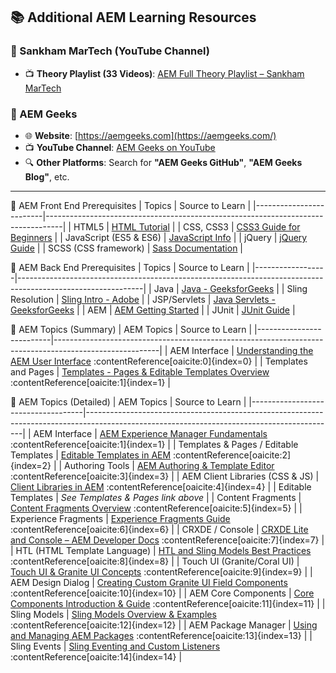 ## 📚 Additional AEM Learning Resources

### 🎥 Sankham MarTech (YouTube Channel)

-   📺 **Theory Playlist (33 Videos)**: [AEM Full Theory Playlist – Sankham MarTech](https://www.youtube.com/playlist?list=PL5l69Ui6w3V_4naQpzfOC-enLOzcxHm-H)

### 🧠 AEM Geeks

-   🌐 **Website**: [https://aemgeeks.com](https://aemgeeks.com/)
-   📺 **YouTube Channel**: [AEM Geeks on YouTube](https://www.youtube.com/@AEMGeeks)
-   🔍 **Other Platforms**: Search for **"AEM Geeks GitHub"**, **"AEM Geeks Blog"**, etc.

---

📘 AEM Front End Prerequisites
| Topics | Source to Learn |
|-------------------------|----------------------------------------------------------------------------------|
| HTML5 | [HTML Tutorial](https://www.tutorialrepublic.com/html-tutorial/) |
| CSS, CSS3 | [CSS3 Guide for Beginners](https://www.tutorialrepublic.com/css-tutorial/) |
| JavaScript (ES5 & ES6) | [JavaScript Info](https://javascript.info/) |
| jQuery | [jQuery Guide](https://www.tutorialrepublic.com/jquery-tutorial/) |
| SCSS (CSS framework) | [Sass Documentation](https://sass-lang.com/documentation/) |

📗 AEM Back End Prerequisites
| Topics | Source to Learn |
|------------------|-------------------------------------------------------------------------------------------------------------|
| Java | [Java - GeeksforGeeks](https://www.geeksforgeeks.org/java/) |
| Sling Resolution | [Sling Intro - Adobe](https://experienceleague.adobe.com/en/docs/experience-manager-cloud-service/landing/technology/introduction-sling) |
| JSP/Servlets | [Java Servlets - GeeksforGeeks](https://www.geeksforgeeks.org/introduction-java-servlets/) |
| AEM | [AEM Getting Started](https://experienceleague.adobe.com/en/docs/experience-manager-65/content/implementing/developing/introduction/getting-started) |
| JUnit | [JUnit Guide](https://junit.org/junit5/docs/current/user-guide/) |

📙 AEM Topics (Summary)
| AEM Topics | Source to Learn |
|--------------------------|--------------------------------------------------------------------------------------------------------|
| AEM Interface | [Understanding the AEM User Interface](https://experienceleague.adobe.com/en/docs/experience-manager-guides-learn/videos/getting-started/understanding-the-aem-user-interface.html) :contentReference[oaicite:0]{index=0} |
| Templates and Pages | [Templates - Pages & Editable Templates Overview](https://experienceleague.adobe.com/en/docs/experience-manager-65/content/implementing/developing/platform/templates/templates.html) :contentReference[oaicite:1]{index=1} |

📕 AEM Topics (Detailed)
| AEM Topics | Source to Learn |
|------------------------------------|--------------------------------------------------------------------------------------------------------------------------------------------|
| AEM Interface | [AEM Experience Manager Fundamentals](https://experienceleague.adobe.com/en/docs/experience-manager-65/content/implementing/developing/introduction/touch-ui-concepts.html) :contentReference[oaicite:1]{index=1} |
| Templates & Pages / Editable Templates | [Editable Templates in AEM](https://experienceleague.adobe.com/en/docs/experience-manager-65/content/implementing/developing/introduction/touch-ui-migration.html) :contentReference[oaicite:2]{index=2} |
| Authoring Tools | [AEM Authoring & Template Editor](https://experienceleague.adobe.com/en/docs/experience-manager-core-components/using/get-started/authoring.html) :contentReference[oaicite:3]{index=3} |
| AEM Client Libraries (CSS & JS) | [Client Libraries in AEM](https://experienceleague.adobe.com/en/docs/experience-manager-core-components/using/developing/guidelines.html) :contentReference[oaicite:4]{index=4} |
| Editable Templates | _See Templates & Pages link above_ |
| Content Fragments | [Content Fragments Overview](https://experienceleague.adobe.com/en/docs/experience-manager-core-components/using/introduction.html) :contentReference[oaicite:5]{index=5} |
| Experience Fragments | [Experience Fragments Guide](https://experienceleague.adobe.com/en/docs/experience-manager-core-components/using/introduction.html) :contentReference[oaicite:6]{index=6} |
| CRXDE / Console | [CRXDE Lite and Console – AEM Developer Docs](https://experienceleague.adobe.com/en/docs/experience-manager-65/content/implementing/developing/platform/sling-adapters.html) :contentReference[oaicite:7]{index=7} |
| HTL (HTML Template Language) | [HTL and Sling Models Best Practices](https://experienceleague.adobe.com/en/docs/experience-manager-65/content/implementing/developing/hooks/sling-model-parameters.html) :contentReference[oaicite:8]{index=8} |
| Touch UI (Granite/Coral UI) | [Touch UI & Granite UI Concepts](https://experienceleague.adobe.com/en/docs/experience-manager-65/content/implementing/developing/introduction/touch-ui-concepts.html) :contentReference[oaicite:9]{index=9} |
| AEM Design Dialog | [Creating Custom Granite UI Field Components](https://experienceleague.adobe.com/en/docs/experience-manager-65/content/implementing/developing/platform/granite-ui-component.html) :contentReference[oaicite:10]{index=10} |
| AEM Core Components | [Core Components Introduction & Guide](https://experienceleague.adobe.com/en/docs/experience-manager-core-components/using/introduction.html) :contentReference[oaicite:11]{index=11} |
| Sling Models | [Sling Models Overview & Examples](https://experienceleague.adobe.com/en/docs/experience-manager-learn/cloud-service/underlying-technology/introduction-sling.html) :contentReference[oaicite:12]{index=12} |
| AEM Package Manager | [Using and Managing AEM Packages](https://experienceleague.adobe.com/en/docs/experience-manager-65/content/implementing/developing/components/package-manager.html) :contentReference[oaicite:13]{index=13} |
| Sling Events | [Sling Eventing and Custom Listeners](https://experienceleague.adobe.com/en/docs/experience-manager-65/content/implementing/developing/platform/sling-adapters.html) :contentReference[oaicite:14]{index=14} |
